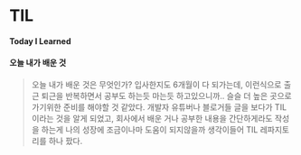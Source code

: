 # TIL

#### Today I Learned
#### 오늘 내가 배운 것

> 오늘 내가 배운 것은 무엇인가? 
입사한지도 6개월이 다 되가는데, 이런식으로 출근 퇴근을 반복하면서 공부도 하는듯 마는듯 하고있으니까.. 슬슬 더 높은 곳으로 가기위한 준비를 해야할 것 같았다.
 개발자 유튜버나 블로거들 글을 보다가 TIL 이라는 것을 알게 되었고, 회사에서 배운 거나 공부한 내용을 간단하게라도 작성을 하는게 나의 성장에 조금이나마 도움이 되지않을까 생각이들어 TIL 레파지토리를 하나 팠다.

